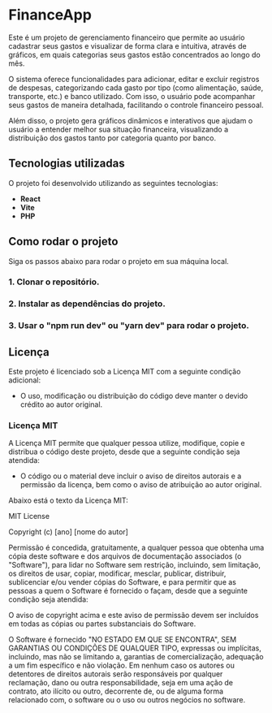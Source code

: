 # FinanceApp

Este é um projeto de gerenciamento financeiro que permite ao usuário cadastrar seus gastos e visualizar de forma clara e intuitiva, através de gráficos, em quais categorias seus gastos estão concentrados ao longo do mês.

O sistema oferece funcionalidades para adicionar, editar e excluir registros de despesas, categorizando cada gasto por tipo (como alimentação, saúde, transporte, etc.) e banco utilizado. Com isso, o usuário pode acompanhar seus gastos de maneira detalhada, facilitando o controle financeiro pessoal.

Além disso, o projeto gera gráficos dinâmicos e interativos que ajudam o usuário a entender melhor sua situação financeira, visualizando a distribuição dos gastos tanto por categoria quanto por banco.

## Tecnologias utilizadas

O projeto foi desenvolvido utilizando as seguintes tecnologias:

- **React**
- **Vite**
- **PHP**


## Como rodar o projeto

Siga os passos abaixo para rodar o projeto em sua máquina local.

### 1. Clonar o repositório.
### 2. Instalar as dependências do projeto.
### 3. Usar o "npm run dev" ou "yarn dev" para rodar o projeto.



## Licença

Este projeto é licenciado sob a Licença MIT com a seguinte condição adicional:

- O uso, modificação ou distribuição do código deve manter o devido crédito ao autor original.

### Licença MIT

A Licença MIT permite que qualquer pessoa utilize, modifique, copie e distribua o código deste projeto, desde que a seguinte condição seja atendida:

- O código ou o material deve incluir o aviso de direitos autorais e a permissão da licença, bem como o aviso de atribuição ao autor original.

Abaixo está o texto da Licença MIT:

MIT License

Copyright (c) [ano] [nome do autor]

Permissão é concedida, gratuitamente, a qualquer pessoa que obtenha uma cópia deste software e dos arquivos de documentação associados (o "Software"), para lidar no Software sem restrição, incluindo, sem limitação, os direitos de usar, copiar, modificar, mesclar, publicar, distribuir, sublicenciar e/ou vender cópias do Software, e para permitir que as pessoas a quem o Software é fornecido o façam, desde que a seguinte condição seja atendida:

O aviso de copyright acima e este aviso de permissão devem ser incluídos em todas as cópias ou partes substanciais do Software.

O Software é fornecido "NO ESTADO EM QUE SE ENCONTRA", SEM GARANTIAS OU CONDIÇÕES DE QUALQUER TIPO, expressas ou implícitas, incluindo, mas não se limitando a, garantias de comercialização, adequação a um fim específico e não violação. Em nenhum caso os autores ou detentores de direitos autorais serão responsáveis por qualquer reclamação, dano ou outra responsabilidade, seja em uma ação de contrato, ato ilícito ou outro, decorrente de, ou de alguma forma relacionado com, o software ou o uso ou outros negócios no software.
